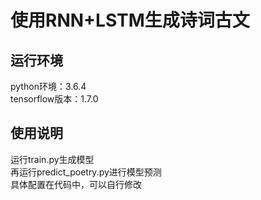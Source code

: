 # 使用RNN+LSTM生成诗词古文

## 运行环境
python环境：3.6.4  
tensorflow版本：1.7.0  

## 使用说明
运行train.py生成模型  
再运行predict_poetry.py进行模型预测  
具体配置在代码中，可以自行修改  


